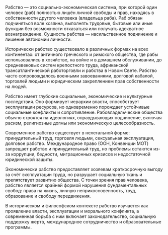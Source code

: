 Рабство — это социально-экономическая система, при которой один человек (раб) полностью лишён личной свободы и прав, находясь в собственности другого человека (владельца раба). Раб обязан подчиняться воле хозяина, выполнять трудовые, бытовые или иные функции без возможности отказаться или получать адекватное вознаграждение. Сущность рабства — насильственное подчинение и лишение автономии личности.

Исторически рабство существовало в различных формах на всех континентах: от античного греческого и римского общества, где рабы использовались в хозяйстве, на войне и в домашнем обслуживании, до средневековых систем крепостного труда, африканской трансатлантической работорговли и рабства в Новом Свете. Рабство часто сопровождалось военными завоеваниями, долговой кабалой, торговлей людьми и юридическим закреплением прав собственности на людей.

Рабство имеет глубокие социальные, экономические и культурные последствия. Оно формирует иерархии власти, способствует эксплуатации ресурсов, но одновременно порождает устойчивые социальные конфликты и сопротивление. Рабовладельческие общества обычно строятся на идеологиях, оправдывающих подчинение, включая расизм, религиозные догмы или экономическую целесообразность.

Современное рабство существует в нелегальной форме: принудительный труд, торговля людьми, сексуальная эксплуатация, долговое рабство. Международное право (ООН, Конвенции МОТ) запрещает рабство и принудительный труд, но проблемы остаются из-за коррупции, бедности, миграционных кризисов и недостаточной юридической защиты.

Экономически рабство предоставляет хозяевам краткосрочную выгоду за счёт эксплуатации труда, но разрушает социальную ткань и препятствует развитию общества. С точки зрения прав человека, рабство является крайней формой нарушения фундаментальных свобод: права на жизнь, личную неприкосновенность, труд, образование и свободу передвижения.

В историческом и философском контексте рабство изучается как проявление власти, эксплуатации и морального конфликта, а современная борьба с ним включает законодательство, социальную поддержку жертв, международное сотрудничество и образовательные программы.